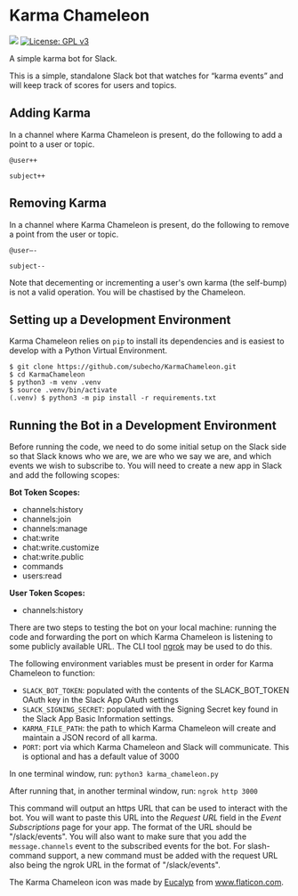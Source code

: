 # Karma Chameleon
![](https://github.com/subecho/KarmaChameleon/workflows/CI%20Tests/badge.svg)
[![License: GPL v3](https://img.shields.io/badge/License-GPLv3-blue.svg)](https://www.gnu.org/licenses/gpl-3.0)

A simple karma bot for Slack.

This is a simple, standalone Slack bot that watches for “karma events” and will keep track
of scores for users and topics.

## Adding Karma
In a channel where Karma Chameleon is present, do the following to add a point to a user
or topic.

`@user++`

`subject++`

## Removing Karma
In a channel where Karma Chameleon is present, do the following to remove a point from the
user or topic.

`@user—-`

`subject--`

Note that decementing or incrementing a user's own karma (the self-bump) is not a valid
operation.  You will be chastised by the Chameleon.

## Setting up a Development Environment
Karma Chameleon relies on `pip` to install its dependencies and is easiest to develop with
a Python Virtual Environment.

```
$ git clone https://github.com/subecho/KarmaChameleon.git
$ cd KarmaChameleon
$ python3 -m venv .venv
$ source .venv/bin/activate
(.venv) $ python3 -m pip install -r requirements.txt
```

## Running the Bot in a Development Environment
Before running the code, we need to do some initial setup on the Slack side so that Slack
knows who we are, we are who we say we are, and which events we wish to subscribe to. You
will need to create a new app in Slack and add the following scopes:

**Bot Token Scopes:**
- channels:history
- channels:join
- channels:manage
- chat:write
- chat:write.customize
- chat:write.public
- commands
- users:read

**User Token Scopes:**
- channels:history

There are two steps to testing the bot on your local machine: running the code and
forwarding the port on which Karma Chameleon is listening to some publicly available URL.
The CLI tool [ngrok](https://ngrok.com) may be used to do this.

The following environment variables must be present in order for Karma Chameleon to
function:
- `SLACK_BOT_TOKEN`: populated with the contents of the SLACK_BOT_TOKEN OAuth key in the
  Slack App OAuth settings
- `SLACK_SIGNING_SECRET`: populated with the Signing Secret key found in the Slack App
  Basic Information settings.
- `KARMA_FILE_PATH`: the path to which Karma Chameleon will create and maintain a JSON
  record of all karma.
- `PORT`: port via which Karma Chameleon and Slack will communicate.  This is optional and
  has a default value of 3000

In one terminal window, run: `python3 karma_chameleon.py`

After running that, in another terminal window, run: `ngrok http 3000`

This command will output an https URL that can be used to interact with the bot. You will
want to paste this URL into the _Request URL_ field in the _Event Subscriptions_ page for
your app. The format of the URL should be "<ngrok URL>/slack/events".  You will also want
to make sure that you add the `message.channels` event to the subscribed events for the
bot.  For slash-command support, a new command must be added with the request URL also
being the ngrok URL in the format of "<ngrok URL>/slack/events".

The Karma Chameleon icon was made by [Eucalyp](https://www.flaticon.com/authors/eucalyp)
from www.flaticon.com.
